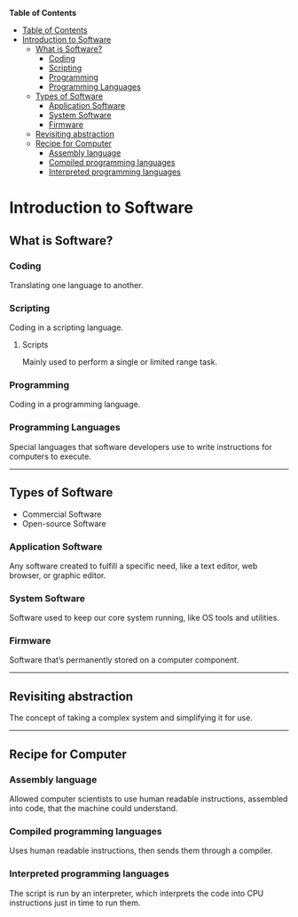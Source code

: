 <!-- START doctoc generated TOC please keep comment here to allow auto update -->
<!-- DON'T EDIT THIS SECTION, INSTEAD RE-RUN doctoc TO UPDATE -->
**Table of Contents** 

- [Table of Contents](#table-of-contents)
- [Introduction to Software](#introduction-to-software)
  - [What is Software?](#what-is-software)
    - [Coding](#coding)
    - [Scripting](#scripting)
    - [Programming](#programming)
    - [Programming Languages](#programming-languages)
  - [Types of Software](#types-of-software)
    - [Application Software](#application-software)
    - [System Software](#system-software)
    - [Firmware](#firmware)
  - [Revisiting abstraction](#revisiting-abstraction)
  - [Recipe for Computer](#recipe-for-computer)
    - [Assembly language](#assembly-language)
    - [Compiled programming languages](#compiled-programming-languages)
    - [Interpreted programming languages](#interpreted-programming-languages)

<!-- END doctoc generated TOC please keep comment here to allow auto update -->


# Introduction to Software


## What is Software?


### Coding

Translating one language to another.


### Scripting

Coding in a scripting language.

1.  Scripts

    Mainly used to perform a single or limited range task.


### Programming

Coding in a programming language.


### Programming Languages

Special languages that software developers use to write instructions for computers to execute.


---

## Types of Software

-   Commercial Software
-   Open-source Software


### Application Software

Any software created to fulfill a specific need, like a text editor, web browser, or graphic editor.


### System Software

Software used to keep our core system running, like OS tools and utilities.


### Firmware

Software that&rsquo;s permanently stored on a computer component.


---

## Revisiting abstraction

The concept of taking a complex system and simplifying it for use.


---

## Recipe for Computer


### Assembly language

Allowed computer scientists to use human readable instructions, assembled into code, that the machine could understand.


### Compiled programming languages

Uses human readable instructions, then sends them through a compiler.


### Interpreted programming languages

The script is run by an interpreter, which interprets the code into CPU instructions just in time to run them.


